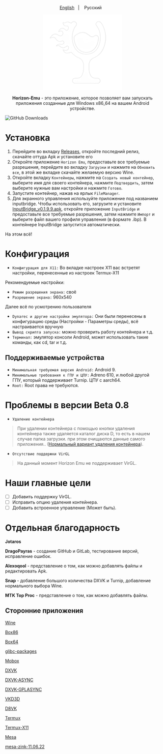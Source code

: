 <p align="center">
<a href="https://github.com/DragoPayras228/Horizon-Emu/blob/main/README.md">English</a>
&nbsp;&nbsp;| &nbsp;&nbsp;
Русский
&nbsp;&nbsp;
</p>

<p align="center">
	<img src="ProjectLogo.png" width="256" height="246" />  
</p>

<p align="center">
<b>Horizon-Emu</b> - это приложение, которое позволяет вам запускать приложения созданные для Windows x86_64 на вашем Android устройстве.
</p>

![GitHub Downloads](https://img.shields.io/github/downloads/DragoPayras228/Horizon-Emu/total?logo=github&label=Кол-во%20скачиваний)

# Установка 

1) Перейдите во вкладку [Releases](https://github.com/DragoPayras228/Horizon-Emu/releases/), откройте последний релиз, скачайте оттуда Apk и установите его
2) Откройте приложение `Horizon Emu`, предоставьте все требуемые разрешения, перейдите во вкладку `Загрузки` и нажмите на `Обновить все`, в этой же вкладке скачайте желаемую версию Wine.
3) Откройте вкладку `Контейнеры`, нажмите на `Создать новый контейнер`, выберите имя для своего контейнера, нажмите `Подтвердить`, затем выберите нужные вам настройки и нажмите `Готово`.
4) Запустите контейнер, нажав на ярлык `FileManager`.
5) Для экранного управления используйте приложение под названием inputbridge. Чтобы использовать его, загрузите и установите [InputBridge_v0.1.9.9.apk](https://raw.githubusercontent.com/DragoPayras228/Horizon-Emu/main/InputBridge_v0.1.9.9.apk), откройте приложение `InputBridge` и предоставьте все требуемые разрешения, затем нажмите `Импорт` и выберите файл вашего профиля управления (в формате .ibp).
В контейнере InputBridge запустится автоматически.

На этом всё!

# Конфигурация
* `Конфигурация для X11:` Во вкладке настроек X11 вас встретят настройки, перенесенные из настроек Termux-X11

Рекомендуемые настройки:

* `Режим разрешения экрана:` своё
* `Разрешение экрана:` 960x540

Далее всё по усмотрению пользователя

* `Dynarec и другие настройки эмулятора:` Они были перенесены в конфигурацию среды (Настройки - Параметры среды), всё настраивается вручную
* `Вывод скрипта запуска:` можно проверить работу контейнера и т.д.
* `Терминал:` эмулятор консоли Android, может использовать такие команды, как cd, tar и т.д.

## Поддерживаемые устройства 

* `Минимальная требуемая версия Android:` Android 9.
* `Минимальные требования к ГПУ и ЦПУ:`
Adreno 610, и любой другой ГПУ, который поддерживает Turnip. ЦПУ с aarch64.
* `Root:`
Root права не требуются.

# Проблемы в версии Beta 0.8
* `Удаление контейнера`

>При удалении контейнера с помощью кнопки удаления контейнера также удаляется каталог диска D, то есть в нашем случае папка загрузки. при этом очищаются данные самого приложения.. ([Нормальный вариант удаления контейнера](https://t.me/HorizonEmuOfficial/434)).

* `Отсутствие поддержки VirGL`

>На данный момент Horizon Emu не поддерживает VirGL.

# Наши главные цели

- [ ] Добавить поддержку VirGL.
- [ ] Исправить опцию удаления контейнера.
- [ ] Добавить встроенное управление (Может быть).

# Отдельная благодарность
<b>Jotaros</b>

<b>DragoPayras</b> - создание GitHub и GitLab, тестирование версий, исправление ошибок.

<b>Alexoqool</b> - представление о том, как можно добавлять файлы и редактировать Apk.

<b>Snap</b> - добавление большого количества DXVK и Turnip, добавление нормального выбора Wine.

<b>MTK Top Proc</b> - представление о том, как можно добавлять файлы.

## Сторонние приложения

[Wine](https://wiki.winehq.org/Licensing)

[Box86](https://github.com/ptitSeb/box86)

[Box64](https://github.com/ptitSeb/box64)

[glibc-packages](https://github.com/termux-pacman/glibc-packages)

[Mobox](https://github.com/olegos2/mobox)

[DXVK](https://github.com/doitsujin/dxvk)

[DXVK-ASYNC](https://github.com/Sporif/dxvk-async)

[DXVK-GPLASYNC](https://gitlab.com/Ph42oN/dxvk-gplasync)

[VKD3D](https://github.com/lutris/vkd3d)

[D8VK](https://github.com/AlpyneDreams/d8vk)

[Termux](https://github.com/termux/termux-app)

[Termux-X11](https://github.com/termux/termux-x11)

[Mesa](https://docs.mesa3d.org/license.html)

[mesa-zink-11.06.22](https://github.com/alexvorxx/mesa-zink-11.06.22)
